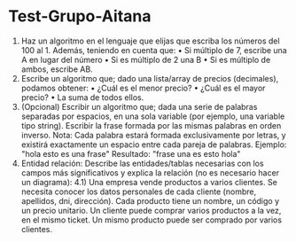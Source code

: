 # Test-Grupo-Aitana

1. Haz un algoritmo en el lenguaje que elijas que escriba los números del 100 al 1. Además, teniendo en cuenta que:
    • Si múltiplo de 7, escribe una A en lugar del número
    • Si es múltiplo de 2 una B
    • Si es múltiplo de ambos, escribe AB.
2. Escribe un algoritmo que; dado una lista/array de precios (decimales), podamos obtener:
    • ¿Cuál es el menor precio?
    • ¿Cuál es el mayor precio?
    • La suma de todos ellos.
3. (Opcional) Escribir un algoritmo que; dada una serie de palabras separadas por espacios, en una sola variable (por ejemplo, una variable tipo string).
  Escribir la frase formada por las mismas palabras en orden inverso.
  Nota: Cada palabra estará formada exclusivamente por letras, y existirá exactamente un espacio entre cada pareja de palabras.
    Ejemplo: "hola esto es una frase"
    Resultado: "frase una es esto hola"
4. Entidad relación:
  Describe las entidades/tablas necesarias con los campos más significativos y explica la relación (no es necesario hacer un diagrama):
    4.1) Una empresa vende productos a varios clientes. Se necesita conocer los datos personales de cada cliente (nombre, apellidos, dni, dirección). Cada producto tiene un 
        nombre, un código y un precio unitario. Un cliente puede comprar varios productos a la vez, en el mismo ticket. Un mismo producto puede ser comprado por varios clientes.
